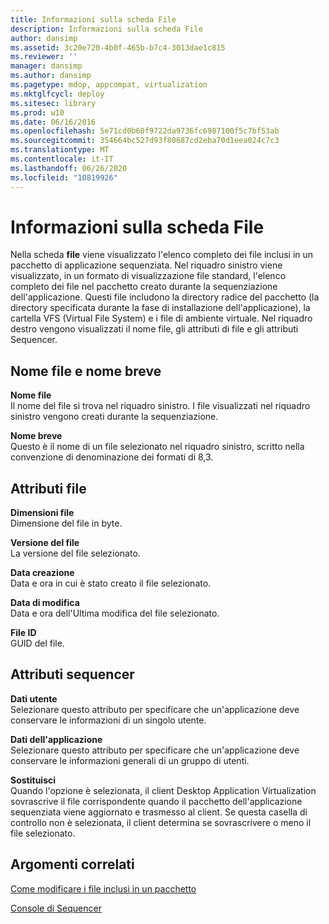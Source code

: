 ```yaml
---
title: Informazioni sulla scheda File
description: Informazioni sulla scheda File
author: dansimp
ms.assetid: 3c20e720-4b0f-465b-b7c4-3013dae1c815
ms.reviewer: ''
manager: dansimp
ms.author: dansimp
ms.pagetype: mdop, appcompat, virtualization
ms.mktglfcycl: deploy
ms.sitesec: library
ms.prod: w10
ms.date: 06/16/2016
ms.openlocfilehash: 5e71cd0b60f9722da9736fc6987100f5c7bf53ab
ms.sourcegitcommit: 354664bc527d93f80687cd2eba70d1eea024c7c3
ms.translationtype: MT
ms.contentlocale: it-IT
ms.lasthandoff: 06/26/2020
ms.locfileid: "10819926"
---
```

# Informazioni sulla scheda File


Nella scheda **file** viene visualizzato l'elenco completo dei file inclusi in un pacchetto di applicazione sequenziata. Nel riquadro sinistro viene visualizzato, in un formato di visualizzazione file standard, l'elenco completo dei file nel pacchetto creato durante la sequenziazione dell'applicazione. Questi file includono la directory radice del pacchetto (la directory specificata durante la fase di installazione dell'applicazione), la cartella VFS (Virtual File System) e i file di ambiente virtuale. Nel riquadro destro vengono visualizzati il nome file, gli attributi di file e gli attributi Sequencer.

## Nome file e nome breve


<a href="" id="file-name"></a>**Nome file**  
Il nome del file si trova nel riquadro sinistro. I file visualizzati nel riquadro sinistro vengono creati durante la sequenziazione.

<a href="" id="short-name"></a>**Nome breve**  
Questo è il nome di un file selezionato nel riquadro sinistro, scritto nella convenzione di denominazione dei formati di 8,3.

## Attributi file


<a href="" id="file-size"></a>**Dimensioni file**  
Dimensione del file in byte.

<a href="" id="file-version"></a>**Versione del file**  
La versione del file selezionato.

<a href="" id="date-created"></a>**Data creazione**  
Data e ora in cui è stato creato il file selezionato.

<a href="" id="date-modified"></a>**Data di modifica**  
Data e ora dell'Ultima modifica del file selezionato.

<a href="" id="file-id"></a>**File ID**  
GUID del file.

## Attributi sequencer


<a href="" id="user-data"></a>**Dati utente**  
Selezionare questo attributo per specificare che un'applicazione deve conservare le informazioni di un singolo utente.

<a href="" id="application-data"></a>**Dati dell'applicazione**  
Selezionare questo attributo per specificare che un'applicazione deve conservare le informazioni generali di un gruppo di utenti.

<a href="" id="override"></a>**Sostituisci**  
Quando l'opzione è selezionata, il client Desktop Application Virtualization sovrascrive il file corrispondente quando il pacchetto dell'applicazione sequenziata viene aggiornato e trasmesso al client. Se questa casella di controllo non è selezionata, il client determina se sovrascrivere o meno il file selezionato.

## Argomenti correlati


[Come modificare i file inclusi in un pacchetto](how-to-modify-the-files-included-in-a-package.md)

[Console di Sequencer](sequencer-console.md)

 

 






